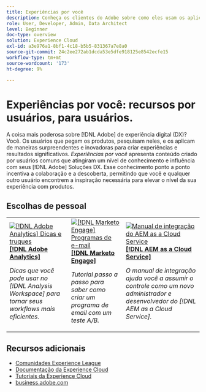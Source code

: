 ```yaml
---
title: Experiências por você
description: Conheça os clientes do Adobe sobre como eles usam os aplicativos e recursos do Experience Cloud.
role: User, Developer, Admin, Data Architect
level: Beginner
doc-type: overview
solution: Experience Cloud
exl-id: a3e976a1-8bf1-4c18-b5b5-831367a7e8a0
source-git-commit: 24c2ee272ab1dcda53e5dfe918125e8542ecfe15
workflow-type: tm+mt
source-wordcount: '173'
ht-degree: 9%

---
```


# Experiências por você: recursos por usuários, para usuários.

A coisa mais poderosa sobre [!DNL Adobe] de experiência digital (DX)? Você. Os usuários que pegam os produtos, pesquisam neles, e os aplicam de maneiras surpreendentes e inovadoras para criar experiências e resultados significativos. _Experiências por você_ apresenta conteúdo criado por usuários comuns que atingiram um nível de conhecimento e influência com seus [!DNL Adobe] Soluções DX. Esse conhecimento ponto a ponto incentiva a colaboração e a descoberta, permitindo que você e qualquer outro usuário encontrem a inspiração necessária para elevar o nível da sua experiência com produtos.

<div id="recs-overview-body-1"></div>
<div id="recs-overview-body-2"></div>
<div id="recs-overview-body-3"></div>
<div id="recs-overview-body-4"></div>
<div id="recs-overview-body-5"></div>
<div id="recs-overview-body-6"></div>

<div id="staff-picks-section">

## Escolhas de pessoal

<table>
<tr>
  <td>
    <a href="/help/analytics/analysis-workspace/tips-and-tricks/right-click-tips-and-tricks-for-more-efficient-workflows.md">
      <img alt="[!DNL Adobe Analytics] Dicas e truques" src="https://video.tv.adobe.com/v/3417736?format=jpeg" />
    </a>
    <div>
      <a href="/help/analytics/analysis-workspace/tips-and-tricks/right-click-tips-and-tricks-for-more-efficient-workflows.md">
    <strong>[!DNL Adobe Analytics]</strong>
    </a>
    </div>
    <p>
    <em>Dicas que você pode usar no [!DNL Analysis Workspace] para tornar seus workflows mais eficientes.</em>
    <p>
  </td>
  <td>
    <a href="/help/marketo/programs/email-programs.md">
      <img alt="[!DNL Marketo Engage] Programas de e-mail" src="https://video.tv.adobe.com/v/3419440?format=jpeg" />
    </a>
    <div>
      <a href="/help/marketo/programs/email-programs.md">
    <strong>[!DNL Marketo Engage]</strong>
    </a>
    </div>
    <p>
    <em>Tutorial passo a passo para saber como criar um programa de email com um teste A/B.</em>
    <p>
  </td>
  <td>
    <a href="/help/experience-manager/cloud-service/expert-resources/aem-champions/onboarding-playbook.md">
      <img alt="Manual de integração do AEM as a Cloud Service" src="https://video.tv.adobe.com/v/3419299?format=jpeg" />
    </a>
    <div>
      <a href="/help/experience-manager/cloud-service/expert-resources/aem-champions/onboarding-playbook.md">
    <strong>[!DNL AEM as a Cloud Service]</strong>
    </a>
    </div>
    <p>
    <em>O manual de integração ajuda você a assumir o controle como um novo administrador e desenvolvedor do [!DNL AEM as a Cloud Service].</em>
    <p>
  </td>
</tr>
</table>
</div>

## Recursos adicionais

* [Comunidades Experience League](https://experienceleaguecommunities.adobe.com/?profile.language=pt)
* [Documentação da Experience Cloud](https://experienceleague.adobe.com/docs/?lang=pt-BR)
* [Tutoriais da Experience Cloud](https://experienceleague.adobe.com/docs/home-tutorials.html?lang=pt-BR)
* [business.adobe.com](https://business.adobe.com)

